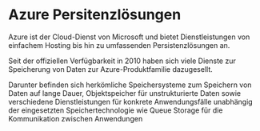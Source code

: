 # Azure Persitenzlösungen

Azure ist der Cloud-Dienst von Microsoft und bietet Dienstleistungen von einfachem Hosting bis hin zu umfassenden Persistenzlösungen an.

Seit der offiziellen Verfügbarkeit in 2010 haben sich viele Dienste zur Speicherung von Daten zur Azure-Produktfamilie dazugesellt.

Darunter befinden sich herkömliche Speichersysteme zum Speichern von Daten auf lange Dauer, Objektspeicher für unstrukturierte Daten sowie verschiedene Dienstleistungen für konkrete Anwendungsfälle unabhängig der eingesetzten Speichertechnologie wie Queue Storage für die Kommunikation zwischen Anwendungen